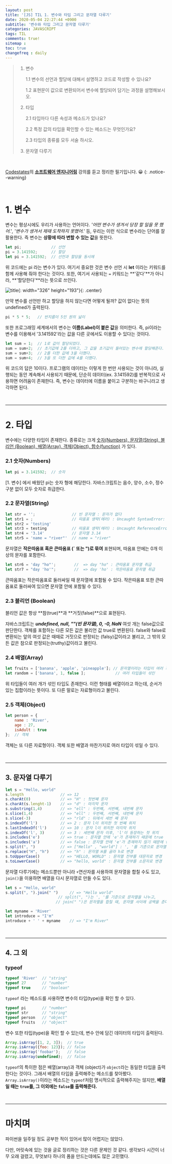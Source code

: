 ```yaml
---
layout: post
title: '[JS] TIL 1. 변수와 타입 그리고 문자열 다루기'
date: 2020-05-04 22:27:44 +0900
subtitle: '변수와 타입 그리고 문자열 다루기'
categories: JAVASCRIPT
tags: TIL
comments: true!
sitemap :
toc: true
changefreq : daily
---
```


> 1. 변수
> 
>    1.1 변수의 선언과 할당에 대해서 설명하고 코드로 작성할 수 있나요?
>    
>    1.2 표현문이 값으로 변환되어서 변수에 할당되어 담기는 과정을 설명해보시오.
>   
> 2. 타입
> 
>    2.1 타입마다 다른 속성과 메소드가 있나요?
>    
>    2.2 특정 값의 타입을 확인할 수 있는 메소드는 무엇인가요?
>    
>    2.3 타입의 종류를 모두 서술 하시오.
>
> 3. 문자열 다루기

<br>

[Codestates](https://codestates.com/)의 **[소프트웨어 엔지니어링](https://codestates.com/course/software-engineering)** 강의를 듣고 정리한 필기입니다. 😀 
{: .notice--warning}

<br>

# 1. 변수

변수는 평상시에도 우리가 사용하는 언어이다. *'어떤 변수가 생겨서 당장 할 일을 못 했어.'*, *'변수가 생겨서 제때 도착하지 못했어.'* 등, 우리는 이런 식으로 변수라는 단어를 잘 활용한다. 즉 변수는 **상황에 따라 변할 수 있는 값**을 뜻한다.

```js
let pi;             // 선언
pi = 3.141592;      // 할당
let pi = 3.141592;  // 선언과 할당을 동시에
```

위 코드에는 pi 라는 변수가 있다. 여기서 중요한 것은 변수 선언 시 **let** 이라는 키워드를 함께 사용해 줘야 한다는 것이다. 또한, 여기서 사용되는 `=` 키워드는 **'같다'**가 아니라, **'할당한다'**라는 뜻으로 쓰인다.

![title](/assets/img/JS-TIL/TIL1/2020-05-04-TIL1-1.png){: width="326" height="193"}{: .center}

만약 변수를 선언만 하고 할당을 하지 않는다면 어떻게 될까? 값이 없다는 뜻의 undefined가 출력된다.

```js
pi * 5 * 5;   // 반지름이 5인 원의 넓이
```

또한 프로그래밍 세계에서의 변수는 **이름(Label)이 붙은 값**을 의미한다. 즉, pi이라는 변수를 이용해서 '3.141592'라는 값을 다른 곳에서도 이용할 수 있다는 것이다. 

``` js
let sum = 1;  // 1로 값이 할당되었다.
sum = sum+2;  // 초기값에 2를 더하고, 그 값을 초기값이 들어있는 변수에 할당해준다.
sum = sum+3;  // 2를 더한 값에 3을 더했다.
sum = sum+4;  // 3을 또 더한 값에 4를 더했다.
```

위 코드의 답은 10이다. 프로그램의 데이터는 이렇게 한 번만 사용되는 것이 아니라, 실행되는 동안 계속해서 사용되기 때문에, 단순히 데이터(ex. 3.141592)를 반복적으로 사용하면 어려움이 존재한다. 즉, 변수는 데이터에 이름을 붙이고 구분하는 바구니라고 생각하면 된다.

<br>

***

# 2. 타입

변수에는 다양한 타입이 존재한다. 종류로는 크게 <u>숫자(Numbers), 문자열(String), 블리언 (Boolean), 배열(Array), 객체(Object), 함수(function)</u> 가 있다. 

###   2.1 숫자(Numbers)

```js
let pi = 3.141592;  // 숫자
```

[1. 변수] 에서 배웠던 pi는 숫자 형에 해당한다. 자바스크립트는 음수, 양수, 소수, 정수 구분 없이 모두 숫자로 취급한다.



###    2.2 문자열(String)

```js
let str = '';                // 빈 문자열 : 문자가 없다
let str1 = ;                 // 따옴표 생략(에러) : Uncaught SyntaxError: Unexpected token ';'
let str2 = 'testing'
let str3 = testing           // 따옴표 생략(에러) : Uncaught ReferenceError: testing is not defined
let str4 = '3.14'            // 문자열 3.14
let str5 = 'name = "river"'  // name = "river"
```

문자열은 **작은따옴표 혹은 큰따옴표 (` 또는 ")로 묶여** 표현되며, 따옴표 안에는 0개 이상의 문자를 포함한다. 

```js
let str6 = 'day "ho"';        //  => day "ho" : 큰따옴표 문자열 취급
let str7 = "day 'ho'";        //  => day 'ho' : 작은따옴표 문자열 취급
```

큰따옴표는 작은따옴표로 둘러싸일 때 문자열에 포함될 수 있다. 작은따옴표 또한 큰따옴표로 둘러싸여 있으면 문자열 안에 포함될 수 있다.



###    2.3 블리언 (Boolean)

블리언 값은 항상 **참(true)**과 **거짓(false)**으로 표현된다.

자바스크립트는 ***undefined, null, ""(빈 문자열), 0, -0, NaN*** 여섯 개는 false값으로 판단한다. 객체를 포함하는 다른 모든 값은 불리언 값 true로 변환된다. false와 false로 변환되는 앞의 여섯 값은 때때로 거짓으로 판정되는 (falsy)값이라고 불리고, 그 밖의 모든 값은 참으로 판정되는(truthy)값이라고 불린다. 



###   2.4 배열(Array)

```js
let fruits = ['banana', 'apple', 'pineapple']; // 문자열이라는 타입이 여러 개가 섞인
let random = ['banana', 1, false ];             // 여러 타입들이 섞인
```

위 타입들이 여러 개가 섞인 타입도 존재한다. 이런 형태를 배열이라고 하는데, 순서가 있는 집합이라는 뜻이다. 또 다른 말로는 자료형이라고 불린다. 



###   2.5  객체(Object)

```js
let person = {
    name : 'River',
    age : 27,
    isAdult : true
};  // 객체
```

객체는 또 다른 자료형이다. 객체 또한 배열과 마찬가지로 여러 타입이 섞일 수 있다.

<br>

***

## 3. 문자열 다루기

```js
let s = "Hello, world"
s.length                // => 12
s.charAt(0)             // => "H" : 첫번째 문자
s.charAt(s.lenght-1)    // => "d" : 마지막 문자
s.substring(1,4)        // => "ell" : 두번째, 서번째, 네번째 문자
s.slice(1,4)            // => "ell" : 두번째, 서번째, 네번째 문자 
s.slice(-3)             // => "rld" : 뒤에서 세번 째 문자
s.indexOf('l')          // => 2 : 문자 l이 위치한 첫 번째 위치
s.lastIndexOf('l')      // => 10 : 문자 l이 위치한 마지막 위치
s.indexOf('l', 3)       // => 3 : 세번째 문자 이후, 'l'이 등장하는 첫 위치
s.includes('e')         // => true : 문자열 안에 'e'가 존재하기 때문에 true
s.includes('a')         // => false : 문자열 안에 'e'가 존재하지 않기 때문에 false 
s.split(", ")           // => ["Hello" , "world"] : ', '를 기준으로 문자열을 나눔
s.replace("H", "h")     // => "h" : 문자열 H를 골라 h로 변경
s.toUpperCase()         // => "HELLO, WORLD" : 문자열 전부를 대문자로 변경
s.toLowerCase()         // => "hello, world" : 문자열 전부를 소문자로 변경
```

문자열 다루기에는 메소드뿐만 아니라 `+`연산자를 사용하여 문자열을 합칠 수도 있고, `join()`을 이용하면 배열을 다시 문자열로 만들 수도 있다.

```js
let s = "Hello, world"
s.split(", ").join(" ")     // => "Hello world"
                       // split(", ")는 ', '를 기준으로 문자열을 나누고, 
                      // join(" ")은 문자열을 합칠 때, 문자열 사이에 공백을 준다.

let myname = 'River'
let introduce = "I'm"
introduce + ' ' + myname    // => "I'm River" 
```

<br>

***

## 4. 그 외



###  typeof

```js
typeof 'River'  // "string"
typeof 27       // "number"
typeof true     // "boolean"
```

`typeof` 라는 메소드를 사용하면 변수의 타입(type)을 확인 할 수 있다.

```js
typeof pi       // "number"
typeof str      // "string"
typeof person   // "object"
typeof fruits   // "object"
```

변수 또한 타입(type)을 확인 할 수 있는데, 변수 안에 담긴 데이터의 타입이 출력된다. 

```js
Array.isArray([1, 2, 3]);  // true
Array.isArray({foo: 123}); // false
Array.isArray('foobar');   // false
Array.isArray(undefined);  // false
```

`typeof`의 특이한 점은 배열(array)과 객체 (object)가 `object`라는 동일한 타입을 출력한다는 것이다. 그래서 배열의 타입을 출력해주는 메소드를 찾아봤다. `Array.isArray()`이라는 메소드는 `typeof`처럼 명시적으로 출력해주지는 않지만, **배열일 때는 `true`를, 그 이외에는 `false`를 출력해준다.**

<br>

***

# 마치며

파이썬을 일주일 정도 공부한 적이 있어서 많이 어렵지는 않았다.

다만, 머릿속에 있는 것을 글로 정리하는 것은 다른 문제인 것 같다. 생각보다 시간이 너무 오래 걸렸고, 무엇보다 하나의 폼을 만드는데에도 많은 고민했다. 




